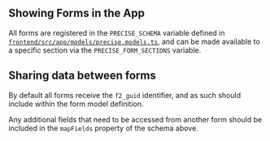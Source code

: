 ## Showing Forms in the App

All forms are registered in the `PRECISE_SCHEMA` variable defined in [`frontend/src/app/models/precise.models.ts`](../frontend/src/app/models/precise.models.ts), and can be made available to a specific section via the `PRECISE_FORM_SECTIONS` variable.

## Sharing data between forms
By default all forms receive the `f2_guid` identifier, and as such should include within the form model definition. 

Any additional fields that need to be accessed from another form should be included in the `mapFields` property of the schema above.
